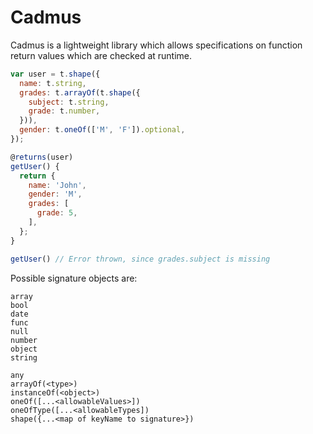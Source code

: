 # Cadmus

Cadmus is a lightweight library which allows specifications on function return values which are checked at runtime.

```javascript
var user = t.shape({
  name: t.string,
  grades: t.arrayOf(t.shape({
    subject: t.string,
    grade: t.number,
  })),
  gender: t.oneOf(['M', 'F']).optional,
});

@returns(user)
getUser() {
  return {
    name: 'John',
    gender: 'M',
    grades: [
      grade: 5, 
    ],
  };
}

getUser() // Error thrown, since grades.subject is missing
```

Possible signature objects are:
```
array
bool
date
func
null
number
object
string

any
arrayOf(<type>)
instanceOf(<object>)
oneOf([...<allowableValues>])
oneOfType([...<allowableTypes])
shape({...<map of keyName to signature>})
```
